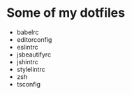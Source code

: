 # Some of my dotfiles

* babelrc
* editorconfig
* eslintrc
* jsbeautifyrc
* jshintrc
* stylelintrc
* zsh
* tsconfig
    